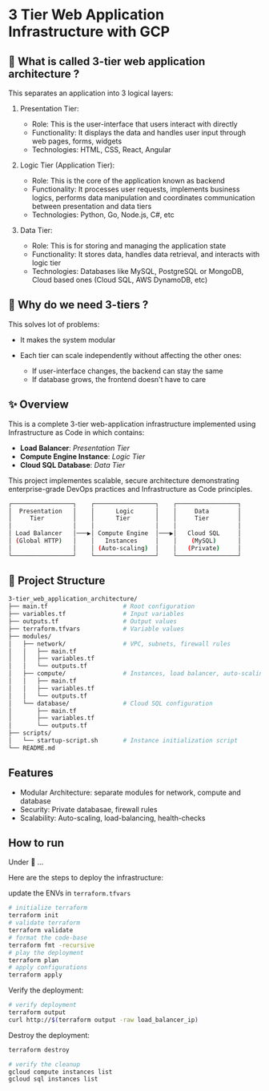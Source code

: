 # 3 Tier Web Application Infrastructure with GCP

## 👀 What is called 3-tier web application architecture ?

This separates an application into 3 logical layers:

1. Presentation Tier: 

    - Role: This is the user-interface that users interact with directly
    - Functionality: It displays the data and handles user input through web pages, forms, widgets
    - Technologies: HTML, CSS, React, Angular

2. Logic Tier (Application Tier):

    - Role: This is the core of the application known as backend
    - Functionality: It processes user requests, implements business logics, performs data manipulation and coordinates communication between presentation and data tiers
    - Technologies: Python, Go, Node.js, C#, etc

3. Data Tier:

    - Role: This is for storing and managing the application state
    - Functionality: It stores data, handles data retrieval, and interacts with logic tier
    - Technologies: Databases like MySQL, PostgreSQL or MongoDB, Cloud based ones (Cloud SQL, AWS DynamoDB, etc)

## 🤔 Why do we need 3-tiers ?

This solves lot of problems:

- It makes the system modular
- Each tier can scale independently without affecting the other ones:

    - If user-interface changes, the backend can stay the same
    - If database grows, the frontend doesn't have to care

## ✨ Overview

This is a complete 3-tier web-application infrastructure implemented using Infrastructure as Code in which contains:

- **Load Balancer**: *Presentation Tier*
- **Compute Engine Instance**: *Logic Tier*
- **Cloud SQL Database**: *Data Tier*

This project implementes scalable, secure architecture demonstrating enterprise-grade DevOps practices and Infrastructure as Code principles.

```bash
┌─────────────────┐    ┌─────────────────┐    ┌─────────────────┐
│  Presentation   │    │      Logic      │    │     Data        │
│     Tier        │    │      Tier       │    │     Tier        │
│                 │    │                 │    │                 │
│ Load Balancer   │───▶│ Compute Engine  │───▶│   Cloud SQL     │
│ (Global HTTP)   │    │   Instances     │    │    (MySQL)      │
│                 │    │ (Auto-scaling)  │    │   (Private)     │
└─────────────────┘    └─────────────────┘    └─────────────────┘
```

## 📁 Project Structure

```bash
3-tier_web_application_architecture/
├── main.tf                     # Root configuration
├── variables.tf                # Input variables
├── outputs.tf                  # Output values
├── terraform.tfvars            # Variable values
├── modules/
│   ├── network/                # VPC, subnets, firewall rules
│   │   ├── main.tf
│   │   ├── variables.tf
│   │   └── outputs.tf
│   ├── compute/                # Instances, load balancer, auto-scaling
│   │   ├── main.tf
│   │   ├── variables.tf
│   │   └── outputs.tf
│   └── database/               # Cloud SQL configuration
│       ├── main.tf
│       ├── variables.tf
│       └── outputs.tf
├── scripts/
│   └── startup-script.sh       # Instance initialization script
└── README.md
```

## Features

- Modular Architecture:  separate modules for network, compute and database
- Security: Private databasae, firewall rules
- Scalability: Auto-scaling, load-balancing, health-checks

## How to run

Under 🚧 ...

Here are the steps to deploy the infrastructure:

update the ENVs in `terraform.tfvars`

```bash
# initialize terraform
terraform init
# validate terraform
terraform validate
# format the code-base
terraform fmt -recursive
# play the deployment
terraform plan 
# apply configurations
terraform apply
```

Verify the deployment:

```bash
# verify deployment
terraform output
curl http://$(terraform output -raw load_balancer_ip)
```

Destroy the deployment:

```bash
terraform destroy

# verify the cleanup
gcloud compute instances list
gcloud sql instances list
```

